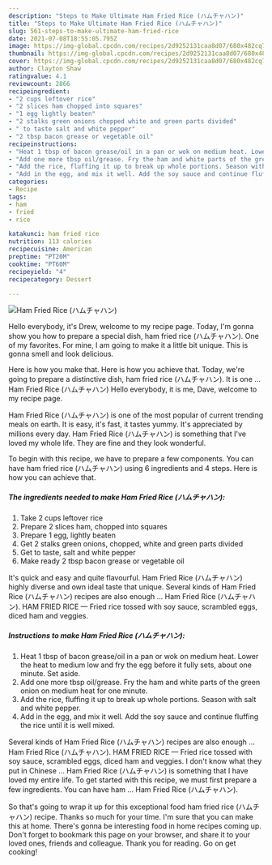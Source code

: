 ```yaml
---
description: "Steps to Make Ultimate Ham Fried Rice (ハムチャハン)"
title: "Steps to Make Ultimate Ham Fried Rice (ハムチャハン)"
slug: 561-steps-to-make-ultimate-ham-fried-rice
date: 2021-07-08T18:55:05.795Z
image: https://img-global.cpcdn.com/recipes/2d9252131caa8d07/680x482cq70/ham-fried-rice-ハムチャハン-recipe-main-photo.jpg
thumbnail: https://img-global.cpcdn.com/recipes/2d9252131caa8d07/680x482cq70/ham-fried-rice-ハムチャハン-recipe-main-photo.jpg
cover: https://img-global.cpcdn.com/recipes/2d9252131caa8d07/680x482cq70/ham-fried-rice-ハムチャハン-recipe-main-photo.jpg
author: Clayton Shaw
ratingvalue: 4.1
reviewcount: 2866
recipeingredient:
- "2 cups leftover rice"
- "2 slices ham chopped into squares"
- "1 egg lightly beaten"
- "2 stalks green onions chopped white and green parts divided"
- " to taste salt and white pepper"
- "2 tbsp bacon grease or vegetable oil"
recipeinstructions:
- "Heat 1 tbsp of bacon grease/oil in a pan or wok on medium heat. Lower the heat to medium low and fry the egg before it fully sets, about one minute. Set aside."
- "Add one more tbsp oil/grease. Fry the ham and white parts of the green onion on medium heat for one minute."
- "Add the rice, fluffing it up to break up whole portions. Season with salt and white pepper."
- "Add in the egg, and mix it well. Add the soy sauce and continue fluffing the rice until it is well mixed."
categories:
- Recipe
tags:
- ham
- fried
- rice

katakunci: ham fried rice 
nutrition: 113 calories
recipecuisine: American
preptime: "PT20M"
cooktime: "PT60M"
recipeyield: "4"
recipecategory: Dessert

---
```



![Ham Fried Rice (ハムチャハン)](https://img-global.cpcdn.com/recipes/2d9252131caa8d07/680x482cq70/ham-fried-rice-ハムチャハン-recipe-main-photo.jpg)

Hello everybody, it's Drew, welcome to my recipe page. Today, I'm gonna show you how to prepare a special dish, ham fried rice (ハムチャハン). One of my favorites. For mine, I am going to make it a little bit unique. This is gonna smell and look delicious.

Here is how you make that. Here is how you achieve that. Today, we&#39;re going to prepare a distinctive dish, ham fried rice (ハムチャハン). It is one … Ham Fried Rice (ハムチャハン) Hello everybody, it is me, Dave, welcome to my recipe page.

Ham Fried Rice (ハムチャハン) is one of the most popular of current trending meals on earth. It is easy, it's fast, it tastes yummy. It's appreciated by millions every day. Ham Fried Rice (ハムチャハン) is something that I've loved my whole life. They are fine and they look wonderful.


To begin with this recipe, we have to prepare a few components. You can have ham fried rice (ハムチャハン) using 6 ingredients and 4 steps. Here is how you can achieve that.

<!--inarticleads1-->

##### The ingredients needed to make Ham Fried Rice (ハムチャハン):

1. Take 2 cups leftover rice
1. Prepare 2 slices ham, chopped into squares
1. Prepare 1 egg, lightly beaten
1. Get 2 stalks green onions, chopped, white and green parts divided
1. Get  to taste, salt and white pepper
1. Make ready 2 tbsp bacon grease or vegetable oil


It&#39;s quick and easy and quite flavourful. Ham Fried Rice (ハムチャハン) highly diverse and own ideal taste that unique. Several kinds of Ham Fried Rice (ハムチャハン) recipes are also enough … Ham Fried Rice (ハムチャハン). HAM FRIED RICE — Fried rice tossed with soy sauce, scrambled eggs, diced ham and veggies. 

<!--inarticleads2-->

##### Instructions to make Ham Fried Rice (ハムチャハン):

1. Heat 1 tbsp of bacon grease/oil in a pan or wok on medium heat. Lower the heat to medium low and fry the egg before it fully sets, about one minute. Set aside.
1. Add one more tbsp oil/grease. Fry the ham and white parts of the green onion on medium heat for one minute.
1. Add the rice, fluffing it up to break up whole portions. Season with salt and white pepper.
1. Add in the egg, and mix it well. Add the soy sauce and continue fluffing the rice until it is well mixed.


Several kinds of Ham Fried Rice (ハムチャハン) recipes are also enough … Ham Fried Rice (ハムチャハン). HAM FRIED RICE — Fried rice tossed with soy sauce, scrambled eggs, diced ham and veggies. I don&#39;t know what they put in Chinese … Ham Fried Rice (ハムチャハン) is something that I have loved my entire life. To get started with this recipe, we must first prepare a few ingredients. You can have ham … Ham Fried Rice (ハムチャハン). 

So that's going to wrap it up for this exceptional food ham fried rice (ハムチャハン) recipe. Thanks so much for your time. I'm sure that you can make this at home. There's gonna be interesting food in home recipes coming up. Don't forget to bookmark this page on your browser, and share it to your loved ones, friends and colleague. Thank you for reading. Go on get cooking!
